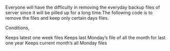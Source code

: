 Everyone will have the difficulty in removing the everyday backup files of server since it will be pilled up for a long time.The following code is to remove the files and keep only certain days files.

Conditions,

Keeps latest one week files
Keeps last Monday’s file of all the month for last one year
Keeps current month’s all Monday files
